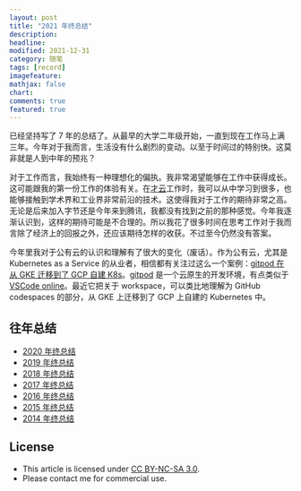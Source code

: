 ```yaml
---
layout: post
title: "2021 年终总结"
description: 
headline:
modified: 2021-12-31
category: 随笔
tags: [record]
imagefeature:
mathjax: false
chart:
comments: true
featured: true
---
```


已经坚持写了 7 年的总结了。从最早的大学二年级开始，一直到现在工作马上满三年。今年对于我而言，生活没有什么剧烈的变动。以至于时间过的特别快。这莫非就是人到中年的预兆？

对于工作而言，我始终有一种理想化的偏执。我非常渴望能够在工作中获得成长。这可能跟我的第一份工作的体验有关。在[才云](https://mp.weixin.qq.com/s/LSMEZJJm5OhU4wllkNK1GA)工作时，我可以从中学习到很多，也能够接触到学术界和工业界非常前沿的技术。这使得我对于工作的期待非常之高。无论是后来加入字节还是今年来到腾讯，我都没有找到之前的那种感觉。今年我逐渐认识到，这样的期待可能是不合理的。所以我花了很多时间在思考工作对于我而言除了经济上的回报之外，还应该期待怎样的收获。不过至今仍然没有答案。

今年里我对于公有云的认识和理解有了很大的变化（废话）。作为公有云，尤其是 Kubernetes as a Service 的从业者，相信都有关注过这么一个案例：[gitpod 在从 GKE 迁移到了 GCP 自建 K8s](https://twitter.com/csweichel/status/1468239388115099669?t=yKSriQ09VKivxt5ObPIBDA&s=19)。[gitpod][] 是一个云原生的开发环境，有点类似于 [VSCode online](https://code.visualstudio.com/blogs/2021/10/20/vscode-dev)。最近它把关于 workspace，可以类比地理解为 GitHub codespaces 的部分，从 GKE 上迁移到了 GCP 上自建的 Kubernetes 中。


## 往年总结

- [2020 年终总结](http://gaocegege.com/Blog/%E9%9A%8F%E7%AC%94/newyear2020)
- [2019 年终总结](http://gaocegege.com/Blog/%E9%9A%8F%E7%AC%94/newyear2019)
- [2018 年终总结](http://gaocegege.com/Blog/%E9%9A%8F%E7%AC%94/newyear2018)
- [2017 年终总结](http://gaocegege.com/Blog/%E9%9A%8F%E7%AC%94/newyear2017)
- [2016 年终总结](http://gaocegege.com/Blog/%E9%9A%8F%E7%AC%94/newyear2016)
- [2015 年终总结](http://gaocegege.com/Blog/%E9%9A%8F%E7%AC%94/newyear2015)
- [2014 年终总结](http://gaocegege.com/Blog/%E9%9A%8F%E7%AC%94/record)

## License

- This article is licensed under [CC BY-NC-SA 3.0](https://creativecommons.org/licenses/by-nc-sa/3.0/).
- Please contact me for commercial use.

[gitpod]: https://www.gitpod.io/
